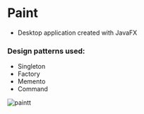 # Paint
  * Desktop application created with JavaFX
  
### Design patterns used:
  * Singleton
  * Factory
  * Memento
  * Command
  
  ![paintt](https://user-images.githubusercontent.com/48100957/56068764-4ec15180-5d80-11e9-9efa-42199e94b56a.png)

  
  

